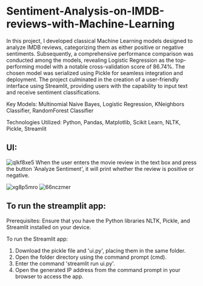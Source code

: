 # Sentiment-Analysis-on-IMDB-reviews-with-Machine-Learning
In this project, I developed classical Machine Learning models designed to analyze IMDB reviews, categorizing them as either positive or negative sentiments. Subsequently, a comprehensive performance comparison was conducted among the models, revealing Logistic Regression as the top-performing model with a notable cross-validation score of 86.74%. The chosen model was serialized using Pickle for seamless integration and deployment. The project culminated in the creation of a user-friendly interface using Streamlit, providing users with the capability to input text and receive sentiment classifications.

Key Models: Multinomial Naive Bayes, Logistic Regression, KNeighbors Classifier, RandomForest Classifier

Technologies Utilized: Python, Pandas, Matplotlib, Scikit Learn, NLTK, Pickle, Streamlit

## UI:
![qlkf8xe5](https://github.com/gurung-ajay/Sentiment-Analysis-on-IMDB-reviews-with-Machine-Learning/assets/135496373/071c9470-37f2-4831-b1f9-3ed4283d3892)
When the user enters the movie review in the text box and press the button 'Analyze Sentiment', it will print whether the review is positive or negative.


![xg8p5mro](https://github.com/gurung-ajay/Sentiment-Analysis-on-IMDB-reviews-with-Machine-Learning/assets/135496373/ecef0e8c-7d66-44be-91c0-2baf8e377acd)
![66nczmer](https://github.com/gurung-ajay/Sentiment-Analysis-on-IMDB-reviews-with-Machine-Learning/assets/135496373/d5bfe85f-299d-4ac0-aefc-79c1e5dbdbac)


## To run the streamplit app:
Prerequisites: Ensure that you have the Python libraries NLTK, Pickle, and Streamlit installed on your device.

To run the Streamlit app:

1. Download the pickle file and 'ui.py', placing them in the same folder.
2. Open the folder directory using the command prompt (cmd).
3. Enter the command 'streamlit run ui.py'.
4. Open the generated IP address from the command prompt in your browser to access the app.



